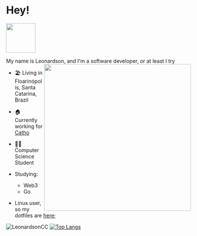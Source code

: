 # Hey!

<img src="https://media3.giphy.com/media/MCRQ0Nkn4KfeQDdM7N/giphy.gif?cid=ecf05e47i7lfcidjbkny1ys9ur9tdgii4z8y71ojqbu5qhdn&rid=giphy.gif&ct=s" width="80">

My name is Leonardson, and I'm a software developer, or at least I try <img align="right" src="https://media.giphy.com/media/WUlplcMpOCEmTGBtBW/giphy.gif" width="400">

- 🏖 Living in Floarinópolis, Santa Catarina, Brazil
- 🏠 Currently working for [Catho](https://www.catho.com.br/)
- 👩‍💻 Computer Science Student

- Studying:
    - Web3
    - Go

- Linux user, so my dotfiles are [here](https://github.com/LeonardsonCC/dotfiles);

![LeonardsonCC](https://github-readme-stats.vercel.app/api?username=LeonardsonCC&show_icons=true&theme=tokyonight)
[![Top Langs](https://github-readme-stats.vercel.app/api/top-langs/?username=LeonardsonCC&theme=tokyonight&layout=compact)](https://github.com/LeonardsonCC)
